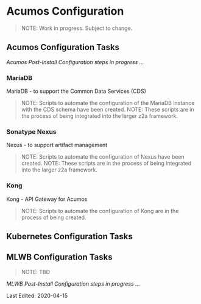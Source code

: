 # Acumos Configuration

> NOTE: Work in progress.  Subject to change.

## Acumos Configuration Tasks

*Acumos Post-Install Configuration steps in progress ...*

### MariaDB

MariaDB - to support the Common Data Services (CDS)

>NOTE: Scripts to automate the configuration of the MariaDB instance with the CDS schema have been created.
>NOTE: These scripts are in the process of being integrated into the larger z2a framework.

### Sonatype Nexus

Nexus - to support artifact management

>NOTE: Scripts to automate the configuration of Nexus have been created.
>NOTE: These scripts are in the process of being integrated into the larger z2a framework.

### Kong

Kong - API Gateway for Acumos

>NOTE: Scripts to automate the configuration of Kong are in the process of being created.

## Kubernetes Configuration Tasks

## MLWB Configuration Tasks

>NOTE: TBD

*MLWB Post-Install Configuration steps in progress ...*

Last Edited: 2020-04-15

